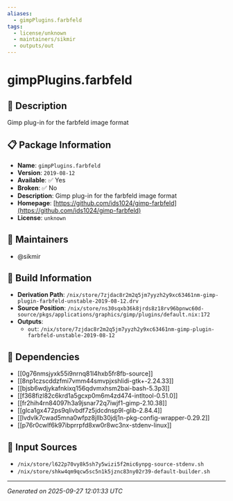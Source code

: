 ```yaml
---
aliases:
  - gimpPlugins.farbfeld
tags:
  - license/unknown
  - maintainers/sikmir
  - outputs/out
---
```


# gimpPlugins.farbfeld

## 📝 Description

Gimp plug-in for the farbfeld image format

## 📋 Package Information

- **Name**: `gimpPlugins.farbfeld`
- **Version**: `2019-08-12`
- **Available**: ✅ Yes
- **Broken**: ✅ No
- **Description**: Gimp plug-in for the farbfeld image format
- **Homepage**: [https://github.com/ids1024/gimp-farbfeld](https://github.com/ids1024/gimp-farbfeld)
- **License**: `unknown`
## 👥 Maintainers

- @sikmir


## 🔧 Build Information

- **Derivation Path**: `/nix/store/7zjdac8r2m2q5jm7yyzh2y9xc63461nm-gimp-plugin-farbfeld-unstable-2019-08-12.drv`
- **Source Position**: `/nix/store/ns30sqxb36k8jrds8z18rv96bpnwc60d-source/pkgs/applications/graphics/gimp/plugins/default.nix:172`
- **Outputs**:
  - `out`:  `/nix/store/7zjdac8r2m2q5jm7yyzh2y9xc63461nm-gimp-plugin-farbfeld-unstable-2019-08-12`

## 🔗 Dependencies

- [[0g76nmsjyxk55i9nrnq81l4hxb5fr8fb-source]]
- [[8np1czscddzfmi7vmm44smvpjxshlidi-gtk+-2.24.33]]
- [[bjsb6wdjykafnkixq156qdvmxhsm2bai-bash-5.3p3]]
- [[f368fizl82c6krd1a5gcxp0m6m4zd474-intltool-0.51.0]]
- [[fr2hih4rn84097h3a9jsnar72q7iwjf1-gimp-2.10.38]]
- [[glca1gx472ps9qlivbdf7z5jdcdnsp9l-glib-2.84.4]]
- [[lvdvlk7cwad5mna0wfpz8jllb30jdj1n-pkg-config-wrapper-0.29.2]]
- [[p76r0cwlf6k97ibprrpfd8xw0r8wc3nx-stdenv-linux]]

## 📁 Input Sources

- `/nix/store/l622p70vy8k5sh7y5wizi5f2mic6ynpg-source-stdenv.sh`
- `/nix/store/shkw4qm9qcw5sc5n1k5jznc83ny02r39-default-builder.sh`

---
*Generated on 2025-09-27 12:01:33 UTC*
